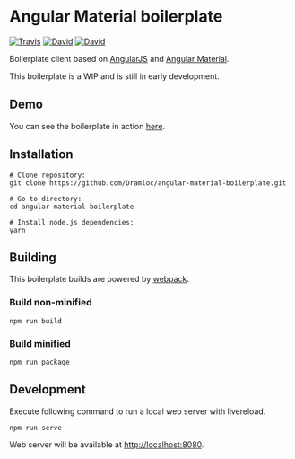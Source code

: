 # Angular Material boilerplate

[![Travis](https://img.shields.io/travis/Dramloc/angular-material-boilerplate.svg)](https://travis-ci.org/Dramloc/angular-material-boilerplate)
[![David](https://img.shields.io/david/Dramloc/angular-material-boilerplate.svg)](https://github.com/Dramloc/angular-material-boilerplate/blob/master/package.json)
[![David](https://img.shields.io/david/dev/Dramloc/angular-material-boilerplate.svg)](https://github.com/Dramloc/angular-material-boilerplate/blob/master/package.json)

Boilerplate client based on [AngularJS](https://angularjs.org/) and [Angular Material](https://material.angularjs.org).

This boilerplate is a WIP and is still in early development. 

## Demo

You can see the boilerplate in action [here](https://angular-material-boilerplate.herokuapp.com).

## Installation
```shell
# Clone repository:
git clone https://github.com/Dramloc/angular-material-boilerplate.git

# Go to directory:
cd angular-material-boilerplate

# Install node.js dependencies:
yarn
```

## Building
This boilerplate builds are powered by [webpack](https://webpack.github.io/).

### Build non-minified
```shell
npm run build
```

### Build minified
```shell
npm run package
```

## Development
Execute following command to run a local web server with livereload.
```shell
npm run serve
```
Web server will be available at [http://localhost:8080](http://localhost:8080).
